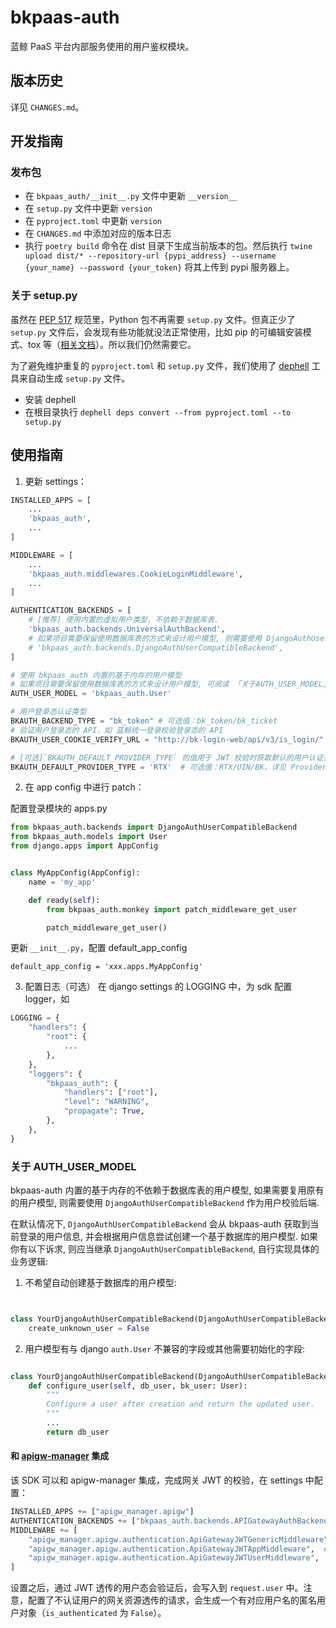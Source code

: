 # bkpaas-auth

蓝鲸 PaaS 平台内部服务使用的用户鉴权模块。

## 版本历史

详见 `CHANGES.md`。

## 开发指南

### 发布包

- 在 `bkpaas_auth/__init__.py`  文件中更新 `__version__`
- 在 `setup.py` 文件中更新 `version`
- 在 `pyproject.toml` 中更新 `version`
- 在 `CHANGES.md` 中添加对应的版本日志
- 执行 `poetry build` 命令在 dist 目录下生成当前版本的包。然后执行 `twine upload dist/* --repository-url {pypi_address} --username {your_name} --password {your_token}` 将其上传到 pypi 服务器上。

### 关于 setup.py

虽然在 [PEP 517](https://python-poetry.org/docs/pyproject/#poetry-and-pep-517) 规范里，Python 包不再需要 `setup.py` 文件。但真正少了 `setup.py` 文件后，会发现有些功能就没法正常使用，比如 pip 的可编辑安装模式、tox 等（[相关文档](https://github.com/python-poetry/poetry/issues/761)）。所以我们仍然需要它。

为了避免维护重复的 `pyproject.toml` 和 `setup.py` 文件，我们使用了 [dephell](https://github.com/dephell/dephell) 工具来自动生成 `setup.py` 文件。

- 安装 dephell
- 在根目录执行 `dephell deps convert --from pyproject.toml --to setup.py`

## 使用指南
1. 更新 settings：
```python
INSTALLED_APPS = [
    ...
    'bkpaas_auth',
    ...
]

MIDDLEWARE = [
    ...
    'bkpaas_auth.middlewares.CookieLoginMiddleware',
    ...
]

AUTHENTICATION_BACKENDS = [
    # [推荐] 使用内置的虚拟用户类型，不依赖于数据库表.
    'bkpaas_auth.backends.UniversalAuthBackend',
    # 如果项目需要保留使用数据库表的方式来设计用户模型, 则需要使用 DjangoAuthUserCompatibleBackend
    # 'bkpaas_auth.backends.DjangoAuthUserCompatibleBackend',
]

# 使用 bkpaas_auth 内置的基于内存的用户模型
# 如果项目需要保留使用数据库表的方式来设计用户模型, 可阅读 「关于AUTH_USER_MODEL」的部分说明
AUTH_USER_MODEL = 'bkpaas_auth.User'

# 用户登录态认证类型
BKAUTH_BACKEND_TYPE = "bk_token" # 可选值：bk_token/bk_ticket
# 验证用户登录态的 API，如 蓝鲸统一登录校验登录态的 API
BKAUTH_USER_COOKIE_VERIFY_URL = "http://bk-login-web/api/v3/is_login/"

# [可选]`BKAUTH_DEFAULT_PROVIDER_TYPE` 的值用于 JWT 校验时获取默认的用户认证类型。
BKAUTH_DEFAULT_PROVIDER_TYPE = 'RTX'  # 可选值：RTX/UIN/BK，详见 ProviderType
```

2. 在 app config 中进行 patch：

配置登录模块的 apps.py

```python
from bkpaas_auth.backends import DjangoAuthUserCompatibleBackend
from bkpaas_auth.models import User
from django.apps import AppConfig


class MyAppConfig(AppConfig):
    name = 'my_app'

    def ready(self):
        from bkpaas_auth.monkey import patch_middleware_get_user

        patch_middleware_get_user()
```

更新 `__init__.py`，配置 default_app_config
```
default_app_config = 'xxx.apps.MyAppConfig'
```

3. 配置日志（可选）
在 django settings 的 LOGGING 中，为 sdk 配置 logger，如

```python
LOGGING = {
    "handlers": {
        "root": {
            ...
        },
    },
    "loggers": {
        "bkpaas_auth": {
            "handlers": ["root"],
            "level": "WARNING",
            "propagate": True,
        },
    },
}
```

### 关于 AUTH_USER_MODEL

bkpaas-auth 内置的基于内存的不依赖于数据库表的用户模型, 如果需要复用原有的用户模型, 则需要使用 `DjangoAuthUserCompatibleBackend` 作为用户校验后端.

在默认情况下, `DjangoAuthUserCompatibleBackend` 会从 bkpaas-auth 获取到当前登录的用户信息, 并会根据用户信息尝试创建一个基于数据库的用户模型.
如果你有以下诉求, 则应当继承 `DjangoAuthUserCompatibleBackend`, 自行实现具体的业务逻辑:

1. 不希望自动创建基于数据库的用户模型:
```python


class YourDjangoAuthUserCompatibleBackend(DjangoAuthUserCompatibleBackend):
    create_unknown_user = False
```

2. 用户模型有与 django `auth.User` 不兼容的字段或其他需要初始化的字段:
```python

class YourDjangoAuthUserCompatibleBackend(DjangoAuthUserCompatibleBackend):
    def configure_user(self, db_user, bk_user: User):
        """
        Configure a user after creation and return the updated user.
        """
        ...
        return db_user
```

#### 和 [apigw-manager](https://git.woa.com/bk-tools/apigw-manager) 集成
该 SDK 可以和 apigw-manager 集成，完成网关 JWT 的校验，在 settings 中配置：
```python
INSTALLED_APPS += ["apigw_manager.apigw"]
AUTHENTICATION_BACKENDS += ["bkpaas_auth.backends.APIGatewayAuthBackend"]
MIDDLEWARE += [
    "apigw_manager.apigw.authentication.ApiGatewayJWTGenericMiddleware",  # JWT 认证
    "apigw_manager.apigw.authentication.ApiGatewayJWTAppMiddleware",  # JWT 透传的应用信息
    "apigw_manager.apigw.authentication.ApiGatewayJWTUserMiddleware",  # JWT 透传的用户信息
]
```

设置之后，通过 JWT 透传的用户态会验证后，会写入到 `request.user` 中。注意，配置了不认证用户的网关资源透传的请求，会生成一个有对应用户名的匿名用户对象（`is_authenticated` 为 `False`）。
